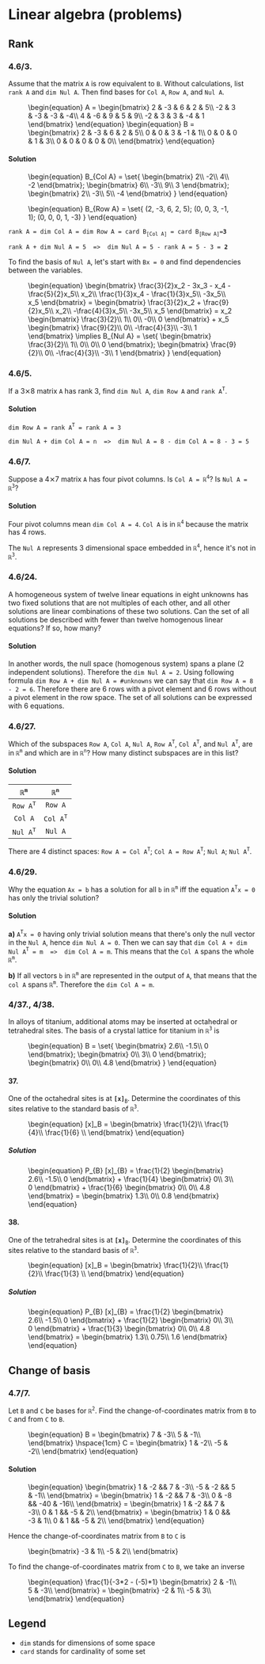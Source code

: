 <script>
// Left aligns all figures.
MathJax = {
  chtml: { displayAlign: 'left' }
}
</script>

<!-- Includes tex2html which draws mathematical notation from LaTex online. -->
<script id="MathJax-script" async src="https://cdn.jsdelivr.net/npm/mathjax@3/es5/tex-chtml.js"></script>

# Linear algebra (problems)

## Rank

### 4.6/3.
Assume that the matrix `A` is row equivalent to `B`. Without calculations, list `rank A` and `dim Nul A`. Then find bases for `Col A`, `Row A`, and `Nul A`.
<figure>
\begin{equation}
    A =
    \begin{bmatrix}
        2 & -3 & 6 & 2 & 5\\
        -2 & 3 & -3 & -3 & -4\\
        4 & -6 & 9 & 5 & 9\\
        -2 & 3 & 3 & -4 & 1
    \end{bmatrix}
\end{equation}
\begin{equation}
    B =
    \begin{bmatrix}
        2 & -3 & 6 & 2 & 5\\
        0 & 0 & 3 & -1 & 1\\
        0 & 0 & 0 & 1 & 3\\
        0 & 0 & 0 & 0 & 0\\
    \end{bmatrix}
\end{equation}
</figure>

#### Solution
<figure>
\begin{equation}
    B_{Col A} =
    \set{
        \begin{bmatrix}
            2\\ -2\\ 4\\ -2
        \end{bmatrix};
        \begin{bmatrix}
            6\\ -3\\ 9\\ 3
        \end{bmatrix};
        \begin{bmatrix}
            2\\ -3\\ 5\\ -4
        \end{bmatrix}
    }
\end{equation}
</figure>

<figure>
\begin{equation}
    B_{Row A} =
    \set{
        (2, -3, 6, 2, 5);
        (0, 0, 3, -1, 1);
        (0, 0, 0, 1, -3)
    }
\end{equation}
</figure>

`rank A = dim Col A = dim Row A = card B`<sub>`[Col A]`</sub>` = card B`<sub>`[Row A]`</sub>` = `**`3`**

`rank A + dim Nul A = 5  =>  dim Nul A = 5 - rank A = 5 - 3 = `**`2`**

To find the basis of `Nul A`, let's start with `Bx = 0` and find dependencies between the variables.
<figure>
\begin{equation}
    \begin{bmatrix}
        \frac{3}{2}x_2 - 3x_3 - x_4 - \frac{5}{2}x_5\\
        x_2\\
        \frac{1}{3}x_4 - \frac{1}{3}x_5\\
        -3x_5\\
        x_5
    \end{bmatrix}
    =
    \begin{bmatrix}
        \frac{3}{2}x_2 + \frac{9}{2}x_5\\
        x_2\\
        -\frac{4}{3}x_5\\
        -3x_5\\
        x_5
    \end{bmatrix}
    =
    x_2
    \begin{bmatrix}
        \frac{3}{2}\\ 1\\ 0\\ -0\\ 0
    \end{bmatrix} +
    x_5
    \begin{bmatrix}
        \frac{9}{2}\\ 0\\ -\frac{4}{3}\\ -3\\ 1
    \end{bmatrix}
    \implies
    B_{Nul A} =
    \set{
        \begin{bmatrix}
            \frac{3}{2}\\ 1\\ 0\\ 0\\ 0
        \end{bmatrix};
        \begin{bmatrix}
            \frac{9}{2}\\ 0\\ -\frac{4}{3}\\ -3\\ 1
        \end{bmatrix}
    }
\end{equation}
</figure>

### 4.6/5.
If a 3⨯8 matrix `A` has rank 3, find `dim Nul A`, `dim Row A` and `rank A`<sup>`T`</sup>.

#### Solution
`dim Row A = rank A`<sup>`T`</sup>` = rank A = 3`

`dim Nul A + dim Col A = n  =>  dim Nul A = 8 - dim Col A = 8 - 3 = 5`

### 4.6/7.
Suppose a 4⨯7 matrix `A` has four pivot columns. Is `Col A = ℝ`<sup>`4`</sup>? Is `Nul A = ℝ`<sup>`3`</sup>?

#### Solution
Four pivot columns mean `dim Col A = 4`. `Col A` is in `ℝ`<sup>`4`</sup> because the matrix has 4 rows.

The  `Nul A` represents 3 dimensional space embedded in `ℝ`<sup>`4`</sup>, hence it's not in `ℝ`<sup>`3`</sup>.

### 4.6/24.
A homogeneous system of twelve linear equations in eight unknowns has two fixed solutions that are not multiples of each other, and all other solutions are linear combinations of these two solutions. Can the set of all solutions be described with fewer than twelve homogenous linear equations? If so, how many?

#### Solution
In another words, the null space (homogenous system) spans a plane (2 independent solutions). Therefore the `dim Nul A = 2`. Using following formula `dim Row A + dim Nul A = #unknowns` we can say that `dim Row A = 8 - 2 = 6`. Therefore there are 6 rows with a pivot element and 6 rows without a pivot element in the row space. The set of all solutions can be expressed with 6 equations.

### 4.6/27.
Which of the subspaces `Row A`, `Col A`, `Nul A`, `Row A`<sup>`T`</sup>, `Col A`<sup>`T`</sup>, and `Nul A`<sup>`T`</sup>, are in `ℝ`<sup>`m`</sup> and which are in `ℝ`<sup>`n`</sup>? How many distinct subspaces are in this list?

#### Solution
|  `ℝ`<sup>`m`</sup>    | `ℝ`<sup>`n`</sup>     |
|:-:                    |:-:                    |
| `Row A`<sup>`T`</sup> | `Row A`               |
| `Col A`               | `Col A`<sup>`T`</sup> |
| `Nul A`<sup>`T`</sup> | `Nul A`               |

There are 4 distinct spaces: `Row A = Col A`<sup>`T`</sup>; `Col A = Row A`<sup>`T`</sup>; `Nul A`; `Nul A`<sup>`T`</sup>.

### 4.6/29.
Why the equation `Ax = b` has a solution for all `b` in `ℝ`<sup>`m`</sup> iff the equation `A`<sup>`T`</sup>`x = 0` has only the trivial solution?

#### Solution
**a)** `A`<sup>`T`</sup>`x = 0` having only trivial solution means that there's only the null vector in the `Nul A`, hence `dim Nul A = 0`. Then we can say that `dim Col A + dim Nul A`<sup>`T`</sup>` = m  =>  dim Col A = m`. This means that the `Col A` spans the whole `ℝ`<sup>`m`</sup>.

**b)** If all vectors `b` in `ℝ`<sup>`m`</sup> are represented in the output of `A`, that means that the `col A` spans `ℝ`<sup>`m`</sup>. Therefore the `dim Col A = m`.

### 4/37., 4/38.
In alloys of titanium, additional atoms may be inserted at octahedral or tetrahedral sites. The basis of a crystal lattice for titanium in `ℝ`<sup>`3`</sup> is

<figure>
\begin{equation}
    B =
    \set{
        \begin{bmatrix}
            2.6\\ -1.5\\ 0
        \end{bmatrix};
        \begin{bmatrix}
            0\\ 3\\ 0
        \end{bmatrix};
        \begin{bmatrix}
            0\\ 0\\ 4.8
        \end{bmatrix}
    }
\end{equation}
</figure>

#### 37.
One of the octahedral sites is at **`[x]`**<sub>`B`</sub>. Determine the coordinates of this sites relative to the standard basis of `ℝ`<sup>`3`</sup>.
<figure>
\begin{equation}
    [x]_B =
    \begin{bmatrix}
        \frac{1}{2}\\ \frac{1}{4}\\ \frac{1}{6} \\
    \end{bmatrix}
\end{equation}
</figure>

##### Solution
<figure>
\begin{equation}
    P_{B} [x]_{B} =
    \frac{1}{2}
    \begin{bmatrix}
        2.6\\ -1.5\\ 0
    \end{bmatrix} +
    \frac{1}{4}
    \begin{bmatrix}
        0\\ 3\\ 0
    \end{bmatrix} +
    \frac{1}{6}
    \begin{bmatrix}
        0\\ 0\\ 4.8
    \end{bmatrix}
    =
    \begin{bmatrix}
        1.3\\ 0\\ 0.8
    \end{bmatrix}
\end{equation}
</figure>

#### 38.
One of the tetrahedral sites is at **`[x]`**<sub>`B`</sub>. Determine the coordinates of this sites relative to the standard basis of `ℝ`<sup>`3`</sup>.
<figure>
\begin{equation}
    [x]_B =
    \begin{bmatrix}
        \frac{1}{2}\\ \frac{1}{2}\\ \frac{1}{3} \\
    \end{bmatrix}
\end{equation}
</figure>

##### Solution
<figure>
\begin{equation}
    P_{B} [x]_{B} =
    \frac{1}{2}
    \begin{bmatrix}
        2.6\\ -1.5\\ 0
    \end{bmatrix} +
    \frac{1}{2}
    \begin{bmatrix}
        0\\ 3\\ 0
    \end{bmatrix} +
    \frac{1}{3}
    \begin{bmatrix}
        0\\ 0\\ 4.8
    \end{bmatrix}
    =
    \begin{bmatrix}
        1.3\\ 0.75\\ 1.6
    \end{bmatrix}
\end{equation}
</figure>

## Change of basis
### 4.7/7.
Let `B` and `C` be bases for `ℝ`<sup>`2`</sup>. Find the change-of-coordinates matrix from `B` to `C` and from `C` to `B`.

<figure>
\begin{equation}
    B =
    \begin{bmatrix}
        7 & -3\\
        5 & -1\\
    \end{bmatrix}
    \hspace{1cm}
    C =
    \begin{bmatrix}
        1 & -2\\
        -5 & -2\\
    \end{bmatrix}
\end{equation}
</figure>

#### Solution

<figure>
\begin{equation}
    \begin{bmatrix}
        1 & -2 && 7 & -3\\
        -5 & -2 && 5 & -1\\
    \end{bmatrix}
    =
    \begin{bmatrix}
        1 & -2 && 7 & -3\\
        0 & -8 && -40 & -16\\
    \end{bmatrix}
    =
    \begin{bmatrix}
        1 & -2 && 7 & -3\\
        0 & 1 && -5 & 2\\
    \end{bmatrix}
    =
    \begin{bmatrix}
        1 & 0 && -3 & 1\\
        0 & 1 && -5 & 2\\
    \end{bmatrix}
\end{equation}
</figure>

Hence the change-of-coordinates matrix from `B` to `C` is
<figure>
\begin{bmatrix}
    -3 & 1\\
    -5 & 2\\
\end{bmatrix}
</figure>

To find the change-of-coordinates matrix from `C` to `B`, we take an inverse
<figure>
\begin{equation}
    \frac{1}{-3*2 - (-5)*1}
    \begin{bmatrix}
        2 & -1\\
        5 & -3\\
    \end{bmatrix}
    =
    \begin{bmatrix}
        -2 & 1\\
        -5 & 3\\
    \end{bmatrix}
\end{equation}
</figure>

## Legend

- `dim` stands for dimensions of some space
- `card` stands for cardinality of some set

<!-- Invisible List of References -->
[mathjax]: https://github.com/mathjax/MathJax

<!--
    List of special characters used:
    ⨯
    ⋯
    ⋮
    ℝ
-->
